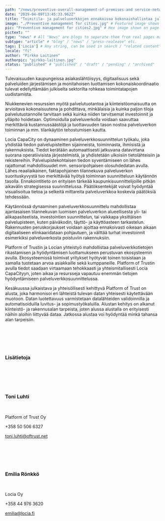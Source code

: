 ```yaml
---
path: "/news/preventive-overall-management-of-premises-and service-networks-for-public-organisations" # path to where you want blog to be published aka https://www.platformoftrust.net//blogs/sport-venue
date: "2019-04-09T13:45:33.962Z"
title: "Toimitila- ja palveluverkkojen ennakoivaa kokonaishallintaa julkisille organisaatioille"
image: "./Preventive management for cities.jpg" # Featured image shown on page and listings. Save in same folder. Don't use svg.
pic: "Preventive management for cities2.jpg" # Hex image shown on page and listings. No path, just filename. Save in same folder. Don't use svg.
pictext: ""
type: "news" # All "News" are blogs to separate them from real pages made with MarkDown, so that they appear in blog listings etc.
subtype: "article" # "blog" / "news" / "press-realease" etc.
tags: ['Locia'] # Any string, can be used in search / "related content"
locale: "fi"
author: "Pirkko Laitinen"
authorpic: "pirkko-laitinen.jpg"
status: "published" # "published" / "draft" / "pending" / "archived"
---
```

Tulevaisuuden kaupungeissa asiakaslähtöisyys, digitaalisuus sekä palveluiden järjestämisen ja monitahoisen tuottamisen kokonaiskoordinaatio tulevat edellyttämään julkiselta sektorilta rohkeaa toimintatapojen uudistamista.

Niukkenevien resurssien myötä palvelutuotantoa ja kiinteistöomaisuutta on arvioitava kokonaisuutena ja pohdittava, minkälaisia ja kuinka paljon tiloja palvelutuotannolle tarvitaan sekä kuinka niiden tarvitsemat investoinnit ja ylläpito hoidetaan. Optimoidulla palveluverkolla voidaan saavuttaa merkittäviä kustannussäästöjä ja tuottavuuden tason nostoa palveluverkon toiminnan ja mm. tilankäytön tehostumisen kautta.

Locia CapaCity on dynaaminen palveluverkkosuunnittelun työkalu, joka yhdistää tiedon palvelupisteitten sijainneista, toiminnasta, ihmisistä ja rakennuksista. Tiedot kerätään automaattisesti jatkuvana datavirtana suorana operatiivisista järjestelmistä, ja yhdistetään ulkoisiin tietolähteisiin ja rekistereihin. Palvelupistekohtaisen tiedon syventämiseen on lähes rajattomat mahdollisuudet mm. sensoripohjaisen olosuhdedatan avulla. Lähes reaaliaikainen, faktapohjainen tilannekuva palveluverkon suorituskyvystä tuo merkittävää hyötyä toiminnan suunnitteluun käytännön tasolla. Ennakointitieto on erityisen tärkeää kaupunkisuunnittelijoille pitkän aikavälin strategisessa suunnittelussa. Päätöksentekijät voivat hyödyntää visualisoitua tietoa ja selkeitä mittareita palveluverkkoa koskevia päätöksiä tehdessään.

Käytännössä dynaaminen palveluverkkosuunnittelu mahdollistaa ajantasaisen tilannekuvan luomisen palveluverkon alueellisesta yli- tai alikapasiteetista, investointien suunnittelun, tai vaikkapa yksittäisen palvelupisteen, kuten päiväkodin, täyttö- ja käyttöasteen tarkastelun. Rakennusten peruskorjaukset voidaan ajoittaa ennakoivasti oikeaan aikaan digitaaliseen elinkaaridataan pohjautuen, ja välttää turhat investoinnit esimerkiksi palveluverkosta poistuviin rakennuksiin.

Platform of Trustin ja Locian yhteistyö mahdollistaa palveluverkkotietojen rikastamisen ja hyödyntämisen luottamukseen perustuvan ekosysteemin avulla. Ekosysteemissä toimivat yritykset hyötyvät toinen toisistaan ja samalla tuotetaan arvoa asiakkaille sekä kumppaneille. Platform of Trustin avulla tiedot saadaan virtaamaan tehokkaasti ja yhteismitallisesti Locia CapaCityyn, joten aikaa ja resursseja vapautuu enemmän tietojen hyödyntämiseen palveluverkkosuunnittelussa.

Kesäkuussa julkaistava ja yhteisöllisesti kehittyvä Platform of Trust on alusta, joka harmonisoi eri lähteistä tulevan datan yhteisesti käytettävään muotoon. Datan luotettavuus varmistetaan datalähteiden validoinnilla ja automatisoiduilla luvitus- ja sopimustyökaluilla. Alustan kehitys on alkanut kiinteistö- ja rakennusalan tarpeista, joten alussa alustalla on erityisesti näihin aloihin liittyvää dataa. Jatkossa alustaa voi hyödyntää minkä tahansa alan tarpeisiin.

<br/><br/><br/><br/>

### Lisätietoja

<br/><br/><br/><br/>

### **Toni Luhti**

<br/>

Platform of Trust Oy

+358 50 506 6327

toni.luhti@oftrust.net

<br/><br/><br/><br/>

### **Emilia Rönkkö**

<br/>

Locia Oy

+358 44 976 3620

emilia@locia.fi
